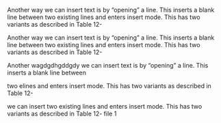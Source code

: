 Another way we can insert text is by “opening” a line. This inserts a blank line between
two existing lines and enters insert mode. This has two variants as described in Table 12-

Another way we can insert text is by “opening” a line. This inserts a blank line between
two existing lines and enters insert mode. This has two variants as described in Table 12-

Another wagdgdhgddgdy we can insert text is by “opening” a line. This inserts a blank line between

two elines and enters insert mode. This has two variants as described in Table 12-



we can insert 
two existing lines and enters insert mode. This has two variants as described in Table 12-
file 1
